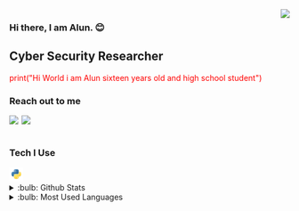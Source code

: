 <img src="https://media.giphy.com/media/qRU2aKdgiLDqABWVgZ/giphy.gif" align="right" widht="400" height="250">

### Hi there, I am Alun. :blush: 
## Cyber Security Researcher

<font color="red">print("Hi World i am Alun sixteen years old and high school student") </font>

### Reach out to me

[<img width="22" src="https://unpkg.com/simple-icons@v7/icons/youtube.svg" align="left" />][youtube]
[<img width="22" src="https://unpkg.com/simple-icons@v7/icons/discord.svg" align="left" />][discord]

<br />
<br />

### Tech I Use 
<img src="https://raw.githubusercontent.com/github/explore/80688e429a7d4ef2fca1e82350fe8e3517d3494d/topics/python/python.png" widht="25" height="25">

<details>
<summary>:bulb: Github Stats </summary>
<img src="https://github-readme-stats.vercel.app/api?username=AlunWulf&theme=radical">
</details>

<details>
<summary>:bulb: Most Used Languages </summary>
<img src="https://github-readme-stats.vercel.app/api/top-langs/?username=AlunWulf&layout=compact">
</details>

[discord]: https://discord.gg/V5ftTYFwXr
[youtube]: https://www.youtube.com/channel/UCqUEfN4QS6GpmLQF8r7_bnw



